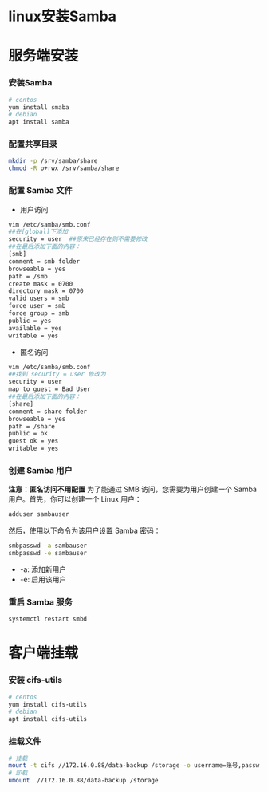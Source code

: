 # linux安装Samba
# 服务端安装
### 安装Samba
```bash
# centos
yum install smaba
# debian
apt install samba
```
### 配置共享目录
```bash
mkdir -p /srv/samba/share
chmod -R o+rwx /srv/samba/share
```
### 配置 Samba 文件
- 用户访问
```bash
vim /etc/samba/smb.conf
##在[global]下添加
security = user  ##原来已经存在则不需要修改
##在最后添加下面的内容：
[smb]
comment = smb folder
browseable = yes
path = /smb
create mask = 0700
directory mask = 0700
valid users = smb
force user = smb
force group = smb
public = yes
available = yes
writable = yes
```
- 匿名访问
```bash
vim /etc/samba/smb.conf
##找到 security = user 修改为
security = user
map to guest = Bad User
##在最后添加下面的内容：
[share]
comment = share folder
browseable = yes
path = /share
public = ok
guest ok = yes
writable = yes

```
### 创建 Samba 用户
**注意：匿名访问不用配置**
为了能通过 SMB 访问，您需要为用户创建一个 Samba 用户。首先，你可以创建一个 Linux 用户：

```bash
adduser sambauser
```

然后，使用以下命令为该用户设置 Samba 密码：
```bash
smbpasswd -a sambauser 
smbpasswd -e sambauser
```
- -a: 添加新用户
- -e: 启用该用户
### 重启 Samba 服务
```
systemctl restart smbd
```
# 客户端挂载
### 安装 cifs-utils
```bash
# centos
yum install cifs-utils
# debian
apt install cifs-utils
```
### 挂载文件
```bash
# 挂载
mount -t cifs //172.16.0.88/data-backup /storage -o username=账号,password=密码
# 卸载
umount  //172.16.0.88/data-backup /storage
```